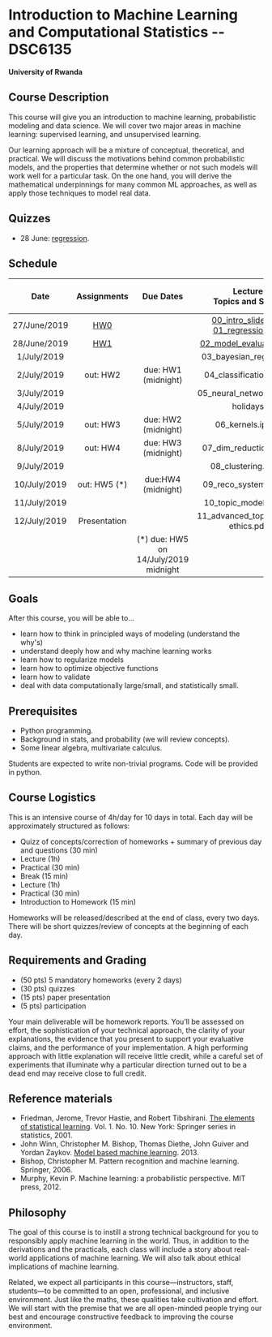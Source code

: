 # Introduction to Machine Learning and Computational Statistics -- DSC6135

**University of Rwanda**

## Course Description

This course will give you an introduction to machine learning, probabilistic modeling and data science. We will cover two major areas in machine learning: supervised learning, and unsupervised learning.

Our learning approach will be a mixture of conceptual, theoretical, and practical. We will discuss the motivations behind common probabilistic models, and the properties that determine whether or not such models will work well for a particular task. On the one hand, you will derive the mathematical underpinnings for many common ML approaches, as well as apply those techniques to model real data.

## Quizzes

* 28 June: [regression](https://docs.google.com/forms/d/1gdUIEedv8AQIRTu1uKUPib9eMmp_5Vl2vj0GAfipMaI/edit).

## Schedule

|  **Date** | **Assignments** | **Due Dates** | **Lecture<br/>Topics and Slides** | **Practicals, Readings, and Demos** | **Supplemental** |
| :---: | :---: | :---: | :---: | :---: | :---: |
|  27/June/2019 | [HW0](hw/hw0.md) |  | [00_intro_slides.pdf](slides/00_intro_slides.pdf) [01_regression.pdf](slides/01_regression.pdf) |  | [intro_numpy.ipynb](supplementary/intro_numpy.ipynb) ([web](supplementary/intro_numpy/intro_numpy.md)) [00_review_notes.pdf](slides/00_review_notes.pdf) |
|  28/June/2019 | [HW1](hw/hw1.md) |  | [02_model_evaluation.pdf](slides/02_model_evaluation.pdf)  |  | [02_variance_reduction_and_likelihood.ipynb](supplementary/02_practical_variance_reduction_and_likelihood.ipynb) |
|  1/July/2019 |  |  | 03_bayesian_regression |  |  |
|  2/July/2019 | out: HW2 | due: HW1 (midnight) | 04_classification.ipynb |  |  |
|  3/July/2019 |  |  | 05_neural_networks.ipynb |  |  |
|  4/July/2019 |  |  | holidays |  |  |
|  5/July/2019 | out: HW3 | due: HW2 (midnight) | 06_kernels.ipynb |  |  |
|  8/July/2019 | out: HW4 | due: HW3 (midnight) | 07_dim_reduction.ipynb |  |  |
|  9/July/2019 |  |  | 08_clustering.ipynb |  |  |
|  10/July/2019 | out: HW5 (*) | due:HW4 (midnight) | 09_reco_systems.ipynb |  |  |
|  11/July/2019 |  |  | 10_topic_models.ipynb |  |  |
|  12/July/2019 | Presentation |  | 11_advanced_topics.ipynb ethics.pdf | git_tutorial.pdf | <https://learngitbranching.js.org/> |
|   |  | (*) due: HW5 on 14/July/2019 midnight |  |  |  |



## Goals
After this course, you will be able to...

- learn how to think in principled ways of modeling (understand the why's)
- understand deeply how and why machine learning works
- learn how to regularize models
- learn how to optimize objective functions
- learn how to validate
- deal with data computationally large/small, and statistically small.

## Prerequisites

- Python programming.
- Background in stats, and probability (we will review concepts).
- Some linear algebra, multivariate calculus.

Students are expected to write non-trivial programs. Code will be provided in python.


## Course Logistics

This is an intensive course of 4h/day for 10 days in total. Each day will be approximately structured as follows:

* Quizz of concepts/correction of homeworks + summary of previous day and questions (30 min)
* Lecture (1h)
* Practical (30 min)
* Break (15 min)
* Lecture (1h)
* Practical (30 min)
* Introduction to Homework (15 min)


Homeworks will be released/described at the end of class, every two days.
There will be short quizzes/review of concepts at the beginning of each day.


## Requirements and Grading

- (50 pts) 5 mandatory homeworks (every 2 days)
- (30 pts) quizzes
- (15 pts) paper presentation
- (5 pts) participation

Your main deliverable will be homework reports. You’ll be assessed on effort, the sophistication of your technical approach, the clarity of your explanations, the evidence that you present to support your evaluative claims, and the performance of your implementation. A high performing approach with little explanation will receive little credit, while a careful set of experiments that illuminate why a particular direction turned out to be a dead end may
receive close to full credit.


## Reference materials

- Friedman, Jerome, Trevor Hastie, and Robert Tibshirani. [The elements of statistical learning](https://web.stanford.edu/~hastie/ElemStatLearn/). Vol. 1. No. 10. New York: Springer series in statistics, 2001.
- John Winn, Christopher M. Bishop, Thomas Diethe, John Guiver and Yordan Zaykov. [Model based machine learning](http://www.mbmlbook.com). 2013.
- Bishop, Christopher M. Pattern recognition and machine learning. Springer, 2006.
- Murphy, Kevin P. Machine learning: a probabilistic perspective. MIT press, 2012.


## Philosophy

The goal of this course is to instill a strong technical background for you to responsibly apply machine learning in the world. Thus, in addition to the derivations and the practicals, each class will include a story about real-world applications of machine learning. We will also talk about ethical implications of machine learning.

Related, we expect all participants in this course—instructors, staff, students—to be
committed to an open, professional, and inclusive environment. Just like the maths, these qualities take cultivation and effort. We will start with the premise that we are all open-minded people trying our best and encourage constructive feedback to improving the course environment.
